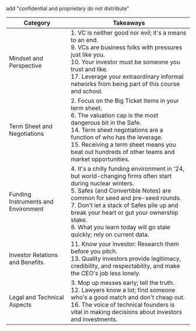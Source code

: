 add "confidential and proprietary do not distribute"

| Category | Takeaways |
|----------|-----------|
| Mindset and Perspective | 1. VC is neither good nor evil; it's a means to an end.<br>9. VCs are business folks with pressures just like you.<br>10. Your investor must be someone you trust and like.<br>17. Leverage your extraordinary informal networks from being part of this course and school. |
| Term Sheet and Negotiations | 2. Focus on the Big Ticket Items in your term sheet.<br>6. The valuation cap is the most dangerous bit in the Safe.<br>14. Term sheet negotiations are a function of who has the leverage.<br>15. Receiving a term sheet means you beat out hundreds of other teams and market opportunities. |
| Funding Instruments and Environment | 4. It's a chilly funding environment in '24, but world-changing firms often start during nuclear winters.<br>5. Safes (and Convertible Notes) are common for seed and pre-seed rounds.<br>7. Don't let a stack of Safes pile up and break your heart or gut your ownership stake.<br>8. What you learn today will go stale quickly; rely on current data. |
| Investor Relations and Benefits | 11. Know your investor: Research them before you pitch.<br>13. Quality investors provide legitimacy, credibility, and respectability, and make the CEO's job less lonely. |
| Legal and Technical Aspects | 3. Mop up messes early; tell the truth.<br>12. Lawyers know a lot; find someone who's a good match and don't cheap out.<br>16. The voice of technical founders is vital in making decisions about investors and investments. |
